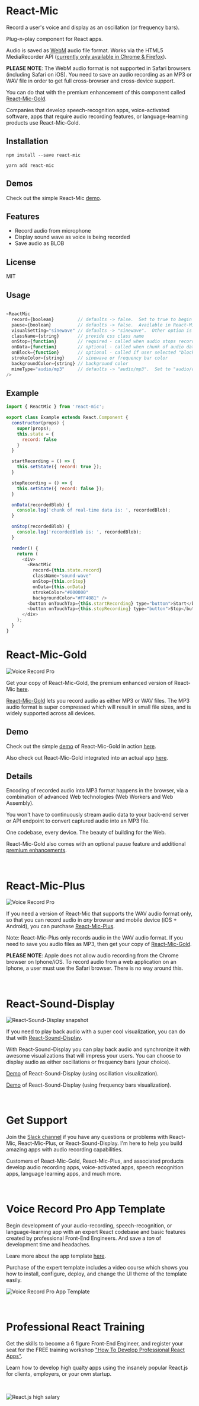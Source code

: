 # React-Mic
 
Record a user's voice and display as an oscillation (or frequency bars).

Plug-n-play component for React apps.

Audio is saved as [WebM](https://en.wikipedia.org/wiki/WebM) audio file format.  Works via the HTML5 MediaRecorder API ([currently only available in Chrome & Firefox](https://caniuse.com/#search=MediaRecorder)).

**PLEASE NOTE**: The WebM audio format is not supported in Safari browsers (including Safari on iOS).  You need to save an audio recording as an MP3 or WAV file in order to get full cross-browser and cross-device support.

You can do that with the premium enhancement of this component called [React-Mic-Gold](https://react-mic-gold.professionalreactapp.com/sales-page34701298).

Companies that develop speech-recognition apps, voice-activated software, apps that require audio recording features, or language-learning products use React-Mic-Gold.


## Installation

`npm install --save react-mic`

`yarn add react-mic`

## Demos

Check out the simple React-Mic [demo](https://hackingbeauty.github.io/react-mic/).

## Features

- Record audio from microphone
- Display sound wave as voice is being recorded
- Save audio as BLOB

## License

MIT

## Usage

```js

<ReactMic
  record={boolean}         // defaults -> false.  Set to true to begin recording
  pause={boolean}          // defaults -> false.  Available in React-Mic-Gold/Plus upgrade only
  visualSetting="sinewave" // defaults -> "sinewave".  Other option is "frequencyBars"
  className={string}       // provide css class name
  onStop={function}        // required - called when audio stops recording
  onData={function}        // optional - called when chunk of audio data is available
  onBlock={function}       // optional - called if user selected "block" when prompted to allow microphone access...onBlock is available in React-Mic-Gold/Plus upgrade only.
  strokeColor={string}     // sinewave or frequency bar color
  backgroundColor={string} // background color
  mimeType="audio/mp3"     // defaults -> "audio/mp3".  Set to "audio/wav" for WAV audio format.  Available in React-Mic-Gold/Plus only.
/>

```

## Example

```js
import { ReactMic } from 'react-mic';

export class Example extends React.Component {
  constructor(props) {
    super(props);
    this.state = {
      record: false
    }
  }

  startRecording = () => {
    this.setState({ record: true });
  }

  stopRecording = () => {
    this.setState({ record: false });
  }

  onData(recordedBlob) {
    console.log('chunk of real-time data is: ', recordedBlob);
  }

  onStop(recordedBlob) {
    console.log('recordedBlob is: ', recordedBlob);
  }

  render() {
    return (
      <div>
        <ReactMic
          record={this.state.record}
          className="sound-wave"
          onStop={this.onStop}
          onData={this.onData}
          strokeColor="#000000"
          backgroundColor="#FF4081" />
        <button onTouchTap={this.startRecording} type="button">Start</button>
        <button onTouchTap={this.stopRecording} type="button">Stop</button>
      </div>
    );
  }
}
```

# React-Mic-Gold

![Voice Record Pro](https://professionalreactapp.com/assets/images/react-mic-gold-voice-record-pro-iphone-encased-small.png)

Get your copy of React-Mic-Gold, the premium enhanced version of React-Mic [here](https://react-mic-gold.professionalreactapp.com/sales-page34701298).

[React-Mic-Gold](https://react-mic-gold.professionalreactapp.com/sales-page34701298) lets you record audio as either MP3 or WAV files.  The MP3 audio format is super compressed which will result in small file sizes, and is widely supported across all devices.

## Demo

Check out the simple [demo](https://hackingbeauty.github.io/react-mic-gold/) of React-Mic-Gold in action [here](https://hackingbeauty.github.io/react-mic-gold/).

Also check out React-Mic-Gold integrated into an actual app [here](https://voicerecordpro.com/#/record).

## Details

Encoding of recorded audio into MP3 format happens in the browser, via a combination of advanced Web technologies (Web Workers and Web Assembly).

You won't have to continuously stream audio data to your back-end server or API endpoint to convert captured audio into an MP3 file.

One codebase, every device.  The beauty of building for the Web.

React-Mic-Gold also comes with an optional pause feature and additional [premium enhancements](https://react-mic-gold.professionalreactapp.com/sales-page34701298).

&nbsp;
&nbsp;

# React-Mic-Plus

![Voice Record Pro](https://professionalreactapp.com/assets/images/voice-record-pro-iphone-encased-small.png)

If you need a version of React-Mic that supports the WAV audio format only, so that you can record audio in *any* browser and mobile device (iOS + Android), you can purchase [React-Mic-Plus](https://react-mic-plus.professionalreactapp.com).


Note:  React-Mic-Plus only records audio in the WAV audio format.  If you need to save you audio files as MP3, then get your copy of [React-Mic-Gold](https://react-mic-gold.professionalreactapp.com/sales-page34701298).

**PLEASE NOTE**: Apple does not allow audio recording from the Chrome browser on Iphone/iOS.  To record audio from a web application on an Iphone, a user must use the Safari browser.  There is no way around this.

&nbsp;
&nbsp;

# React-Sound-Display

![React-Sound-Display snapshot](https://professionalreactapp.com/assets/images/thumbnails/thumb-playback-view-2.png)

If you need to play back audio with a super cool visualization, you can do that with [React-Sound-Display](https://react-sound-display.professionalreactapp.com).

With React-Sound-Display you can play back audio and synchronize it with awesome visualizations that will impress your users.  You can choose to display audio as either oscillations or frequency bars (your choice).

[Demo](https://voicerecordpro.com/#/users/EskpUSvOc0TArFJhXveCvSUDyr92/recordings/5f2c9cc0-0e3b-11ea-9e25-a3ac66642b09) of React-Sound-Display (using oscillation visualization).

[Demo](https://voicerecordpro.com/#/users/EskpUSvOc0TArFJhXveCvSUDyr92/test-recordings/5f2c9cc0-0e3b-11ea-9e25-a3ac66642b09) of React-Sound-Display (using frequency bars visualization).

&nbsp;
&nbsp;

# Get Support

Join the [Slack channel](https://hackingbeauty-slack-invite.herokuapp.com) if you have any questions or problems with React-Mic, React-Mic-Plus, or React-Sound-Display.  I'm here to help you build amazing apps with audio recording capabilities.

Customers of React-Mic-Gold, React-Mic-Plus, and associated products develop audio recording apps, voice-activated apps, speech recognition apps, language learning apps, and much more.

&nbsp;
&nbsp;

# Voice Record Pro App Template

Begin development of your audio-recording, speech-recognition, or language-learning app with an expert React codebase and basic features created by professional Front-End Engineers.  And save a *ton* of development time and headaches.

Leare more about the app template [here](https://hackingbeautyllc.clickfunnels.com/sales-pagewlku31vk).

Purchase of the expert template includes a video course which shows you how to install, configure, deploy, and change the UI theme of the template easily.

![Voice Record Pro App Template](https://images.clickfunnels.com/7e/c18561919d4387b238b64acaccedc6/New-Mockup-1.png)

&nbsp;
&nbsp;

# Professional React Training

Get the skills to become a 6 figure Front-End Engineer, and register your seat for the FREE training workshop ["How To Develop Professional React Apps"](https://professionalreactapp.com).

Learn how to develop high qualty apps using the insanely popular React.js for clients, employers, or your own startup.

&nbsp;
&nbsp;

![React.js high salary](https://professionalreactapp.com/assets/images/react-salary.png)
